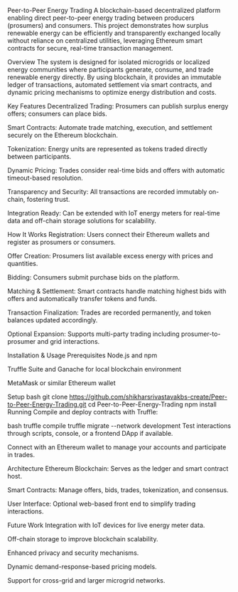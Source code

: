 Peer-to-Peer Energy Trading
A blockchain-based decentralized platform enabling direct peer-to-peer energy trading between producers (prosumers) and consumers. This project demonstrates how surplus renewable energy can be efficiently and transparently exchanged locally without reliance on centralized utilities, leveraging Ethereum smart contracts for secure, real-time transaction management.

Overview
The system is designed for isolated microgrids or localized energy communities where participants generate, consume, and trade renewable energy directly. By using blockchain, it provides an immutable ledger of transactions, automated settlement via smart contracts, and dynamic pricing mechanisms to optimize energy distribution and costs.

Key Features
Decentralized Trading: Prosumers can publish surplus energy offers; consumers can place bids.

Smart Contracts: Automate trade matching, execution, and settlement securely on the Ethereum blockchain.

Tokenization: Energy units are represented as tokens traded directly between participants.

Dynamic Pricing: Trades consider real-time bids and offers with automatic timeout-based resolution.

Transparency and Security: All transactions are recorded immutably on-chain, fostering trust.

Integration Ready: Can be extended with IoT energy meters for real-time data and off-chain storage solutions for scalability.

How It Works
Registration: Users connect their Ethereum wallets and register as prosumers or consumers.

Offer Creation: Prosumers list available excess energy with prices and quantities.

Bidding: Consumers submit purchase bids on the platform.

Matching & Settlement: Smart contracts handle matching highest bids with offers and automatically transfer tokens and funds.

Transaction Finalization: Trades are recorded permanently, and token balances updated accordingly.

Optional Expansion: Supports multi-party trading including prosumer-to-prosumer and grid interactions.

Installation & Usage
Prerequisites
Node.js and npm

Truffle Suite and Ganache for local blockchain environment

MetaMask or similar Ethereum wallet

Setup
bash
git clone https://github.com/shikharsrivastavakbs-create/Peer-to-Peer-Energy-Trading.git
cd Peer-to-Peer-Energy-Trading
npm install
Running
Compile and deploy contracts with Truffle:

bash
truffle compile
truffle migrate --network development
Test interactions through scripts, console, or a frontend DApp if available.

Connect with an Ethereum wallet to manage your accounts and participate in trades.

Architecture
Ethereum Blockchain: Serves as the ledger and smart contract host.

Smart Contracts: Manage offers, bids, trades, tokenization, and consensus.

User Interface: Optional web-based front end to simplify trading interactions.

Future Work
Integration with IoT devices for live energy meter data.

Off-chain storage to improve blockchain scalability.

Enhanced privacy and security mechanisms.

Dynamic demand-response-based pricing models.

Support for cross-grid and larger microgrid networks.
